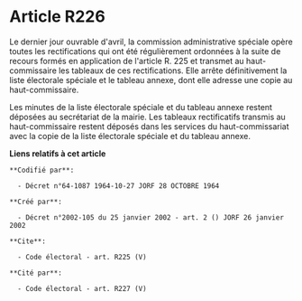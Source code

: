 # Article R226

Le dernier jour ouvrable d'avril, la commission administrative spéciale opère toutes les rectifications qui ont été
régulièrement ordonnées à la suite de recours formés en application de l'article R. 225 et transmet au haut-commissaire les
tableaux de ces rectifications. Elle arrête définitivement la liste électorale spéciale et le tableau annexe, dont elle
adresse une copie au haut-commissaire.

Les minutes de la liste électorale spéciale et du tableau annexe restent déposées au secrétariat de la mairie. Les tableaux
rectificatifs transmis au haut-commissaire restent déposés dans les services du haut-commissariat avec la copie de la liste
électorale spéciale et du tableau annexe.

**Liens relatifs à cet article**

	**Codifié par**:

	  - Décret n°64-1087 1964-10-27 JORF 28 OCTOBRE 1964

	**Créé par**:

	  - Décret n°2002-105 du 25 janvier 2002 - art. 2 () JORF 26 janvier 2002

	**Cite**:

	  - Code électoral - art. R225 (V)

	**Cité par**:

	  - Code électoral - art. R227 (V)
